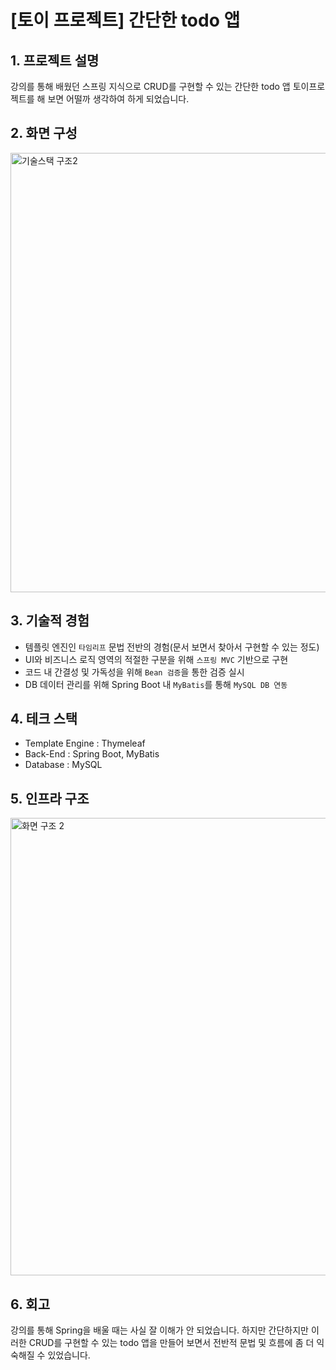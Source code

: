 # [토이 프로젝트] 간단한 todo 앱
 
## 1. 프로젝트 설명
 강의를 통해 배웠던 스프링 지식으로 CRUD를 구현할 수 있는 간단한 todo 앱 토이프로젝트를 해 보면 어떨까 생각하여 하게 되었습니다.


## 2. 화면 구성
<img width="703" alt="기술스택 구조2" src="https://github.com/handseokjin/todo-app-spring/assets/32458465/9e32a738-f12a-459d-aee4-0b46c160dcbf">


## 3. 기술적 경험
 - 템플릿 엔진인 `타임리프` 문법 전반의 경험(문서 보면서 찾아서 구현할 수 있는 정도)
 - UI와 비즈니스 로직 영역의 적절한 구분을 위해 `스프링 MVC` 기반으로 구현
 - 코드 내 간결성 및 가독성을 위해 `Bean 검증`을 통한 검증 실시
 - DB 데이터 관리를 위해 Spring Boot 내 `MyBatis`를 통해 `MySQL DB 연동`


## 4. 테크 스택  
 - Template Engine : Thymeleaf
 - Back-End : Spring Boot, MyBatis
 - Database : MySQL


## 5. 인프라 구조
<img width="732" alt="화면 구조 2" src="https://github.com/handseokjin/todo-app-spring/assets/32458465/36a652f3-f0fd-48f1-b1f3-d88093ffe78b">


## 6. 회고
 강의를 통해 Spring을 배울 때는 사실 잘 이해가 안 되었습니다. 하지만 간단하지만 이러한 CRUD를 구현할 수 있는 todo 앱을 만들어 보면서 전반적 문법 및 흐름에 좀 더 익숙해질 수 있었습니다.
